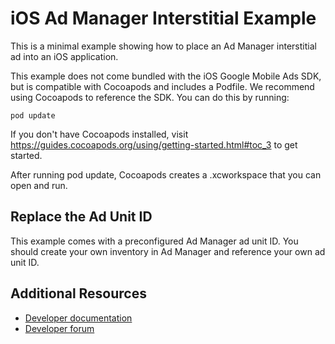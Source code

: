 # iOS Ad Manager Interstitial Example

This is a minimal example showing how to place an Ad Manager interstitial ad
into an iOS application.

This example does not come bundled with the iOS Google Mobile Ads SDK, but is
compatible with Cocoapods and includes a Podfile. We recommend using Cocoapods
to reference the SDK. You can do this by running:

`pod update`

If you don't have Cocoapods installed, visit
https://guides.cocoapods.org/using/getting-started.html#toc_3 to get started.

After running pod update, Cocoapods creates a .xcworkspace that you can open and
run.

## Replace the Ad Unit ID

This example comes with a preconfigured Ad Manager ad unit ID. You should create
your own inventory in Ad Manager and reference your own ad unit ID.

## Additional Resources

*   [Developer documentation](https://developers.google.com/mobile-ads-sdk)
*   [Developer forum](https://groups.google.com/group/google-admob-ads-sdk)

